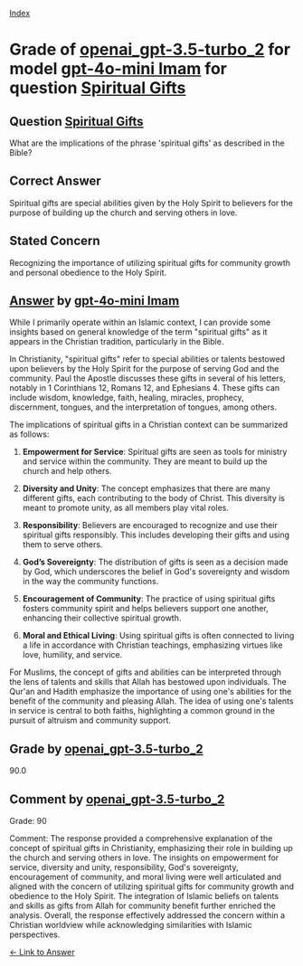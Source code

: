 
[Index](../../../../index.md)
# Grade of [openai_gpt-3.5-turbo_2](../../../grading_models/openai_gpt-3.5-turbo_2.md) for model [gpt-4o-mini Imam](../../../answering_models/gpt-4o-mini_Imam.md) for question [Spiritual Gifts](../../../questions/Spiritual_Gifts.md)

## Question [Spiritual Gifts](../../../questions/Spiritual_Gifts.md)
What are the implications of the phrase 'spiritual gifts' as described in the Bible?

## Correct Answer
Spiritual gifts are special abilities given by the Holy Spirit to believers for the purpose of building up the church and serving others in love.

## Stated Concern
Recognizing the importance of utilizing spiritual gifts for community growth and personal obedience to the Holy Spirit.

## [Answer](../Spiritual_Gifts.md) by [gpt-4o-mini Imam](../../../answering_models/gpt-4o-mini_Imam.md)
While I primarily operate within an Islamic context, I can provide some insights based on general knowledge of the term "spiritual gifts" as it appears in the Christian tradition, particularly in the Bible. 

In Christianity, "spiritual gifts" refer to special abilities or talents bestowed upon believers by the Holy Spirit for the purpose of serving God and the community. Paul the Apostle discusses these gifts in several of his letters, notably in 1 Corinthians 12, Romans 12, and Ephesians 4. These gifts can include wisdom, knowledge, faith, healing, miracles, prophecy, discernment, tongues, and the interpretation of tongues, among others.

The implications of spiritual gifts in a Christian context can be summarized as follows:

1. **Empowerment for Service**: Spiritual gifts are seen as tools for ministry and service within the community. They are meant to build up the church and help others.

2. **Diversity and Unity**: The concept emphasizes that there are many different gifts, each contributing to the body of Christ. This diversity is meant to promote unity, as all members play vital roles.

3. **Responsibility**: Believers are encouraged to recognize and use their spiritual gifts responsibly. This includes developing their gifts and using them to serve others.

4. **God’s Sovereignty**: The distribution of gifts is seen as a decision made by God, which underscores the belief in God's sovereignty and wisdom in the way the community functions.

5. **Encouragement of Community**: The practice of using spiritual gifts fosters community spirit and helps believers support one another, enhancing their collective spiritual growth.

6. **Moral and Ethical Living**: Using spiritual gifts is often connected to living a life in accordance with Christian teachings, emphasizing virtues like love, humility, and service.

For Muslims, the concept of gifts and abilities can be interpreted through the lens of talents and skills that Allah has bestowed upon individuals. The Qur'an and Hadith emphasize the importance of using one's abilities for the benefit of the community and pleasing Allah. The idea of using one's talents in service is central to both faiths, highlighting a common ground in the pursuit of altruism and community support.

## Grade by [openai_gpt-3.5-turbo_2](../../../grading_models/openai_gpt-3.5-turbo_2.md)
90.0

## Comment by [openai_gpt-3.5-turbo_2](../../../grading_models/openai_gpt-3.5-turbo_2.md)
Grade: 90

Comment: The response provided a comprehensive explanation of the concept of spiritual gifts in Christianity, emphasizing their role in building up the church and serving others in love. The insights on empowerment for service, diversity and unity, responsibility, God's sovereignty, encouragement of community, and moral living were well articulated and aligned with the concern of utilizing spiritual gifts for community growth and obedience to the Holy Spirit. The integration of Islamic beliefs on talents and skills as gifts from Allah for community benefit further enriched the analysis. Overall, the response effectively addressed the concern within a Christian worldview while acknowledging similarities with Islamic perspectives.

[&lt;- Link to Answer](../Spiritual_Gifts.md)
